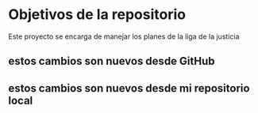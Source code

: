 # Objetivos de la repositorio

Este proyecto se encarga de manejar los planes de la liga de la justicia

## estos cambios son nuevos desde GitHub
## estos cambios son nuevos desde mi repositorio local
